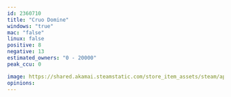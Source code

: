 ```yaml
---
id: 2360710
title: "Cruo Domine"
windows: "true"
mac: "false"
linux: false
positive: 8
negative: 13
estimated_owners: "0 - 20000"
peak_ccu: 0

image: https://shared.akamai.steamstatic.com/store_item_assets/steam/apps/2360710/header.jpg?t=1695315858
opinions:
---
```


